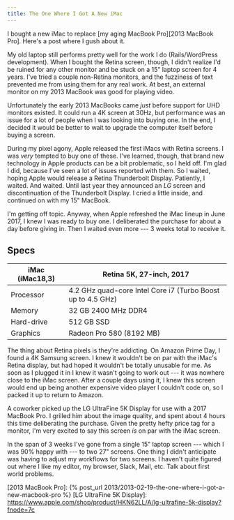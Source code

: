 ```yaml
---
title: The One Where I Got A New iMac
---
```


I bought a new iMac to replace [my aging MacBook Pro][2013 MacBook Pro].
Here's a post where I gush about it.

My old laptop still performs pretty well for the work I do (Rails/WordPress
development). When I bought the Retina screen, though, I didn't realize I'd be
ruined for any other monitor and be stuck on a 15" laptop screen for 4 years.
I've tried a couple non-Retina monitors, and the fuzziness of text prevented
me from using them for any real work. At best, an external monitor on my 2013
MacBook was good for playing video.

Unfortunately the early 2013 MacBooks came _just_ before support for UHD
monitors existed. It could run a 4K screen at 30Hz, but performance was an
issue for a lot of people when I was looking into buying one. In the end, I
decided it would be better to wait to upgrade the computer itself before
buying a screen.

During my pixel agony, Apple released the first iMacs with Retina screens. I
was _very_ tempted to buy one of these. I've learned, though, that brand new
technology in Apple products can be a bit problematic, so I held off. I'm glad
I did, because I've seen a lot of issues reported with them. So I waited,
hoping Apple would release a Retina Thunderbolt Display. Patiently, I waited.
And waited. Until last year they announced an _LG_ screen and discontinuation
of the Thunderbolt Display. I cried a little inside, and continued on with my
15" MacBook.

I'm getting off topic. Anyway, when Apple refreshed the iMac lineup in June
2017, I knew I was ready to buy one. I deliberated the purchase for about a
day before giving in. Then I waited even more --- 3 weeks total to receive it.

## Specs

| iMac (iMac18,3)                       | Retina 5K, 27-inch, 2017                                    |
| ------------------------------------- | ----------------------------------------------------------- |
| Processor                             | 4.2 GHz quad-core Intel Core i7 (Turbo Boost up to 4.5 GHz) |
| Memory                                | 32 GB 2400 MHz DDR4                                         |
| Hard-drive                            | 512 GB SSD                                                  |
| Graphics                              | Radeon Pro 580 (8192 MB)                                    |

The thing about Retina pixels is they're addicting. On Amazon Prime Day, I
found a 4K Samsung screen. I knew it wouldn't be on par with the iMac's Retina
display, but had hoped it wouldn't be totally unusable for me. As soon as I
plugged it in I knew it wasn't going to work out --- it was nowhere close to
the iMac screen. After a couple days using it, I knew this screen would end up
being another expensive video player I couldn't code on, so I packed it up to
return to Amazon.

A coworker picked up the LG UltraFine 5K Display for use with a 2017 MacBook
Pro. I grilled him about the image quality, and spent about 4 hours this time
deliberating the purchase. Given the pretty hefty price tag for a monitor, I'm
very excited to say this screen _is_ on par with the iMac screen. 

In the span of 3 weeks I've gone from a single 15" laptop screen --- which I
was 90% happy with --- to two 27" screens. One thing I didn't anticipate was
having to adjust my workflows for two screens. I haven't quite figured out
where I like my editor, my browser, Slack, Mail, etc. Talk about first world
problems.

[2013 MacBook Pro]: {% post_url 2013/2013-02-19-the-one-where-i-got-a-new-macbook-pro %}
[LG UltraFine 5K Display]: https://www.apple.com/shop/product/HKN62LL/A/lg-ultrafine-5k-display?fnode=7c
